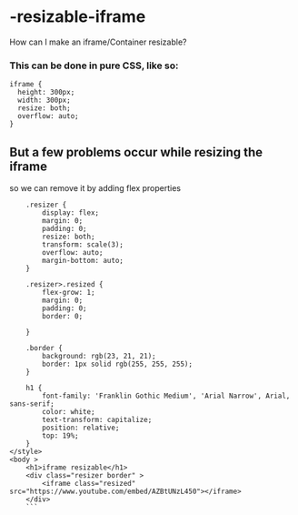 # -resizable-iframe
How can I make an iframe/Container resizable? 

### This can be done in pure CSS, like so:
```
iframe {
  height: 300px;
  width: 300px;
  resize: both;
  overflow: auto;
}
```
## But a few problems occur while resizing the iframe 
so we can remove it by adding flex properties 
```
    .resizer {
        display: flex;
        margin: 0;
        padding: 0;
        resize: both;
        transform: scale(3);
        overflow: auto;
        margin-bottom: auto;
    }

    .resizer>.resized {
        flex-grow: 1;
        margin: 0;
        padding: 0;
        border: 0;

    }

    .border {
        background: rgb(23, 21, 21);
        border: 1px solid rgb(255, 255, 255);
    }

    h1 {
        font-family: 'Franklin Gothic Medium', 'Arial Narrow', Arial, sans-serif;
        color: white;
        text-transform: capitalize;
        position: relative;
        top: 19%;
    }
</style>
<body >
    <h1>iframe resizable</h1>
    <div class="resizer border" >
        <iframe class="resized" src="https://www.youtube.com/embed/AZBtUNzL450"></iframe>
    </div>
    ```
